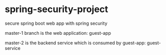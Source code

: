 # spring-security-project
secure spring boot web app with spring security

master-1 branch is the web application: guest-app

master-2 is the backend service which is consumed by guest-app: guest-service
